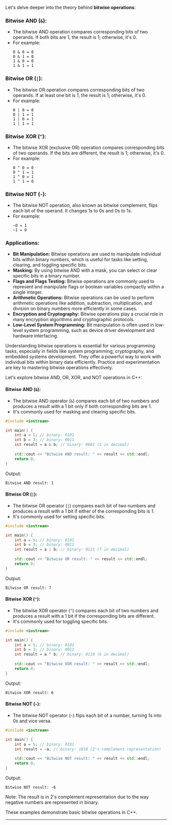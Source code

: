 Let's delve deeper into the theory behind **bitwise operations**:

### Bitwise AND (`&`):
- The bitwise AND operation compares corresponding bits of two operands. If both bits are 1, the result is 1; otherwise, it's 0.
- For example:
  ```
  0 & 0 = 0
  0 & 1 = 0
  1 & 0 = 0
  1 & 1 = 1
  ```

### Bitwise OR (`|`):
- The bitwise OR operation compares corresponding bits of two operands. If at least one bit is 1, the result is 1; otherwise, it's 0.
- For example:
  ```
  0 | 0 = 0
  0 | 1 = 1
  1 | 0 = 1
  1 | 1 = 1
  ```

### Bitwise XOR (`^`):
- The bitwise XOR (exclusive OR) operation compares corresponding bits of two operands. If the bits are different, the result is 1; otherwise, it's 0.
- For example:
  ```
  0 ^ 0 = 0
  0 ^ 1 = 1
  1 ^ 0 = 1
  1 ^ 1 = 0
  ```

### Bitwise NOT (`~`):
- The bitwise NOT operation, also known as bitwise complement, flips each bit of the operand. It changes 1s to 0s and 0s to 1s.
- For example:
  ```
  ~0 = 1
  ~1 = 0
  ```

### Applications:
- **Bit Manipulation:** Bitwise operations are used to manipulate individual bits within binary numbers, which is useful for tasks like setting, clearing, and toggling specific bits.
- **Masking:** By using bitwise AND with a mask, you can select or clear specific bits in a binary number.
- **Flags and Flags Testing:** Bitwise operations are commonly used to represent and manipulate flags or boolean variables compactly within a single integer.
- **Arithmetic Operations:** Bitwise operations can be used to perform arithmetic operations like addition, subtraction, multiplication, and division on binary numbers more efficiently in some cases.
- **Encryption and Cryptography:** Bitwise operations play a crucial role in many encryption algorithms and cryptographic protocols.
- **Low-Level System Programming:** Bit manipulation is often used in low-level system programming, such as device driver development and hardware interfacing.

Understanding bitwise operations is essential for various programming tasks, especially in fields like system programming, cryptography, and embedded systems development. They offer a powerful way to work with individual bits within binary data efficiently. Practice and experimentation are key to mastering bitwise operations effectively.


Let's explore bitwise AND, OR, XOR, and NOT operations in C++:

#### Bitwise AND (`&`):
- The bitwise AND operator (`&`) compares each bit of two numbers and produces a result with a 1 bit only if both corresponding bits are 1.
- It's commonly used for masking and clearing specific bits.

```cpp
#include <iostream>

int main() {
    int a = 5; // binary: 0101
    int b = 3; // binary: 0011
    int result = a & b; // binary: 0001 (1 in decimal)
    
    std::cout << "Bitwise AND result: " << result << std::endl;
    return 0;
}
```
Output:
```
Bitwise AND result: 1
```

#### Bitwise OR (`|`):
- The bitwise OR operator (`|`) compares each bit of two numbers and produces a result with a 1 bit if either of the corresponding bits is 1.
- It's commonly used for setting specific bits.

```cpp
#include <iostream>

int main() {
    int a = 5; // binary: 0101
    int b = 3; // binary: 0011
    int result = a | b; // binary: 0111 (7 in decimal)
    
    std::cout << "Bitwise OR result: " << result << std::endl;
    return 0;
}
```
Output:
```
Bitwise OR result: 7
```

#### Bitwise XOR (`^`):
- The bitwise XOR operator (`^`) compares each bit of two numbers and produces a result with a 1 bit if the corresponding bits are different.
- It's commonly used for toggling specific bits.

```cpp
#include <iostream>

int main() {
    int a = 5; // binary: 0101
    int b = 3; // binary: 0011
    int result = a ^ b; // binary: 0110 (6 in decimal)
    
    std::cout << "Bitwise XOR result: " << result << std::endl;
    return 0;
}
```
Output:
```
Bitwise XOR result: 6
```

#### Bitwise NOT (`~`):
- The bitwise NOT operator (`~`) flips each bit of a number, turning 1s into 0s and vice versa.

```cpp
#include <iostream>

int main() {
    int a = 5; // binary: 0101
    int result = ~a; // binary: 1010 (2's complement representation)
    
    std::cout << "Bitwise NOT result: " << result << std::endl;
    return 0;
}
```
Output:
```
Bitwise NOT result: -6
```
Note: The result is in 2's complement representation due to the way negative numbers are represented in binary.

These examples demonstrate basic bitwise operations in C++.

---